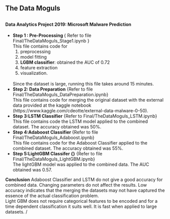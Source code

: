  <h2>The Data Moguls<h2> 
<h4> Data Analytics Project 2019: Microsoft Malware Prediction </h4> 
<ul><li><b>Step 1 : Pre-Processing </b> { Refer to file Final/TheDataMoguls_Stage1.ipynb } <br>
This file contains code for 
 <ol><li>preprocessing
     <li>model fitting 
     <li><b>LGBM classifier</b>: obtained the AUC of 0.72
     <li>feature extraction 
     <li>visualization. </ol><br>
Since the dataset is large, running this file takes around 15 minutes.<br>
 
 <li> <b>Step 2: Data Preparation</b> {Refer to file Final/TheDataMoguls_DataPreparation.ipynb} <br>
 This file contains code for merging the original dataset with the external data provided at the kaggle notebook (https://www.kaggle.com/cdeotte/external-data-malware-0-50).<br>
 
 <li><b>Step 3:LSTM Classifier</b> {Refer to Final/TheDataMoguls_LSTM.ipynb} <br>
 This file contains code the LSTM model applied to the combined dataset. The accuracy obtained was 50%.
 <br>
 
 
 <li><b>Step 4:Adaboost Classifier </b>{Refer to file Final/TheDataMoguls_Adaboost.ipynb} <br>
 This file contains code for the Adaboost Classifier applied to the combined dataset. The accuracy obtained was 55%.
 <br>
 
 <li><b>Step 5:LightGBM Classifer {}</b> {Refer to file Final/TheDataMoguls_LightGBM.ipynb} <br>
 The lightGBM model was applied to the combined data. The AUC obtained was 0.57.
 <br>
 </ul>
 <b>Conclusion</b>
Adaboost Classifier and LSTM do not give a good accuracy for combined data. Changing parameters do not affect the results. Low accuracy indicates that the merging the datasets may not have captured the essence of the actual classification problem. <br>
Light GBM does not require categorical features to be encoded and for a time dependent classification it suits well. It is fast when applied to large datasets.
/
